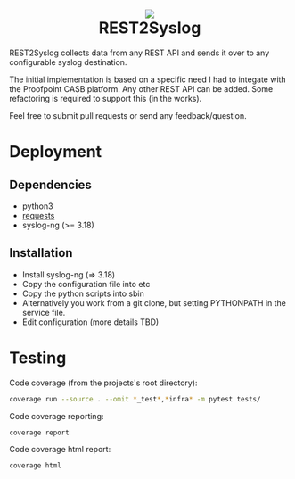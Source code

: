 <h1 align="center">
  <img src="https://repository-images.githubusercontent.com/184577526/f6114e80-6f10-11e9-9aac-498d91f82230"/><br>
  REST2Syslog
</h1>

REST2Syslog collects data from any REST API and sends it over to any configurable syslog destination.

The initial implementation is based on a specific need I had to integate with the Proofpoint CASB platform. Any other REST API can be added. Some refactoring is required to support this (in the works).

Feel free to submit pull requests or send any feedback/question.

# Deployment
## Dependencies
   - python3
   - [requests](https://realpython.com/python-requests/)
   - syslog-ng (>= 3.18)

## Installation
   - Install syslog-ng (=> 3.18)
   - Copy the configuration file into etc
   - Copy the python scripts into sbin
   - Alternatively you work from a git clone, but setting PYTHONPATH in the service file.
   - Edit configuration (more details TBD)


# Testing
Code coverage (from the projects's root directory):
```sh
coverage run --source . --omit *_test*,*infra* -m pytest tests/
```
Code coverage reporting:
```sh
coverage report
```
Code coverage html report:
```sh
coverage html
```